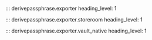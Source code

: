 ::: derivepassphrase.exporter
    heading_level: 1

::: derivepassphrase.exporter.storeroom
    heading_level: 1

::: derivepassphrase.exporter.vault_native
    heading_level: 1
